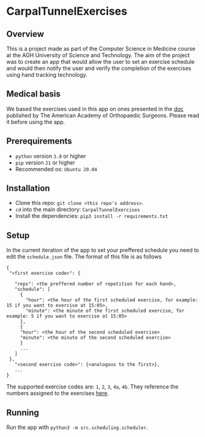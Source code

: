 # CarpalTunnelExercises
## Overview
This is a project made as part of the Computer Science in Medicine course at the AGH University of Science and Technology. The aim of the project was to create an app that would allow the user to set an exercise schedule and would then notify the user and verify the completion of the exercises using hand tracking technology.

## Medical basis
We based the exercises used in this app on ones presented in the [doc](https://orthoinfo.aaos.org/globalassets/pdfs/a00789_therapeutic-exercise-program-for-carpal-tunnel_final.pdf?fbclid=IwAR0VP55rjsGtpE0BtL1mOCRiHfpznRW2n96hAvBN_Z74PQKfQm0UMeVb9IY) published by The American Academy of Orthopaedic Surgeons. Please read it before using the app.

## Prerequirements
 - `python` version `3.8` or higher
 - `pip` version `21` or higher
 - Recommended os: `Ubuntu 20.04`

## Installation
 - Clone this repo: `git clone <this repo's address>`.
 - `cd` into the main directory: `CarpalTunnelExercises`
 - Install the dependencies: `pip3 install -r requirements.txt`
 
 ## Setup
 In the current iteration of the app to set your preffered schedule you need to edit the `schedule.json` file. The format of this file is as follows
 
 ```
 {
  "<first exercise code>": {
 
    "reps": <the preffered number of repetition for each hand>,
    "schedule": [
      {
        "hour": <the hour of the first scheduled exercise, for example: 15 if you want to exercise at 15:05>,
        "minute": <the minute of the first scheduled exercise, for example: 5 if you want to exercise at 15:05>
      },
      {
      "hour": <the hour of the second scheduled exercise>
      "minute": <the minute of the second scheduled exercise>
      }
      ...
    ]
  },
    "<second exercise code>": {<analogous to the first>},
    ...
 }
 ```
 
 The supported exercise codes are: `1`, `2`, `3`, `4a`, `4b`. They reference the numbers assigned to the exercises [here](https://orthoinfo.aaos.org/globalassets/pdfs/a00789_therapeutic-exercise-program-for-carpal-tunnel_final.pdf?fbclid=IwAR0VP55rjsGtpE0BtL1mOCRiHfpznRW2n96hAvBN_Z74PQKfQm0UMeVb9IY).

## Running
Run the app with `python3 -m src.scheduling.scheduler`.

